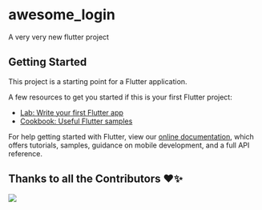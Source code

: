 # awesome_login

A very very new flutter project

## Getting Started

This project is a starting point for a Flutter application.

A few resources to get you started if this is your first Flutter project:

- [Lab: Write your first Flutter app](https://flutter.dev/docs/get-started/codelab)
- [Cookbook: Useful Flutter samples](https://flutter.dev/docs/cookbook)

For help getting started with Flutter, view our
[online documentation](https://flutter.dev/docs), which offers tutorials,
samples, guidance on mobile development, and a full API reference.

## Thanks to all the Contributors ❤️✨
<a href = "https://github.com/bigpeoples/Awesome_login/graphs/contributors">
  <img src = "https://contrib.rocks/image?repo=bigpeoples/Awesome_login"/>
</a>
